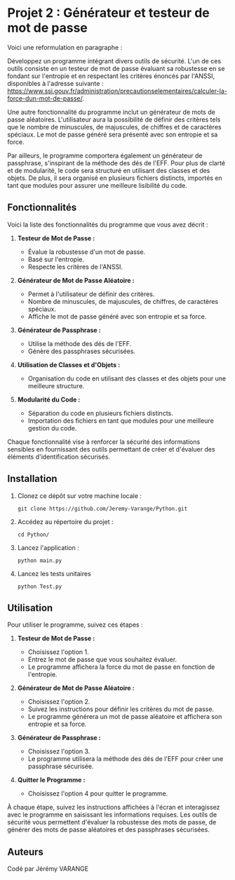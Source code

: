 # Projet 2 : Générateur et testeur de mot de passe

Voici une reformulation en paragraphe :

Développez un programme intégrant divers outils de sécurité. L'un de ces outils consiste en un testeur de mot de passe évaluant sa robustesse en se fondant sur l'entropie et en respectant les critères énoncés par l'ANSSI, disponibles à l'adresse suivante : https://www.ssi.gouv.fr/administration/precautionselementaires/calculer-la-force-dun-mot-de-passe/.

Une autre fonctionnalité du programme inclut un générateur de mots de passe aléatoires. L'utilisateur aura la possibilité de définir des critères tels que le nombre de minuscules, de majuscules, de chiffres et de caractères spéciaux. Le mot de passe généré sera présenté avec son entropie et sa force.

Par ailleurs, le programme comportera également un générateur de passphrase, s'inspirant de la méthode des dés de l'EFF. Pour plus de clarté et de modularité, le code sera structuré en utilisant des classes et des objets. De plus, il sera organisé en plusieurs fichiers distincts, importés en tant que modules pour assurer une meilleure lisibilité du code.

## Fonctionnalités

Voici la liste des fonctionnalités du programme que vous avez décrit :

1. **Testeur de Mot de Passe :**
   - Évalue la robustesse d'un mot de passe.
   - Basé sur l'entropie.
   - Respecte les critères de l'ANSSI.

2. **Générateur de Mot de Passe Aléatoire :**
   - Permet à l'utilisateur de définir des critères.
   - Nombre de minuscules, de majuscules, de chiffres, de caractères spéciaux.
   - Affiche le mot de passe généré avec son entropie et sa force.

3. **Générateur de Passphrase :**
   - Utilise la méthode des dés de l'EFF.
   - Génère des passphrases sécurisées.

4. **Utilisation de Classes et d'Objets :**
   - Organisation du code en utilisant des classes et des objets pour une meilleure structure.
   
5. **Modularité du Code :**
   - Séparation du code en plusieurs fichiers distincts.
   - Importation des fichiers en tant que modules pour une meilleure gestion du code.

Chaque fonctionnalité vise à renforcer la sécurité des informations sensibles en fournissant des outils permettant de créer et d'évaluer des éléments d'identification sécurisés.

## Installation

1. Clonez ce dépôt sur votre machine locale :

   ```
   git clone https://github.com/Jeremy-Varange/Python.git
   ```

2. Accédez au répertoire du projet :

   ```
   cd Python/
   ```

3. Lancez l'application :

   ```
   python main.py
   ```

4. Lancez les tests unitaires

   ```
   python Test.py
   ```

## Utilisation

Pour utiliser le programme, suivez ces étapes :

1. **Testeur de Mot de Passe :**
   - Choisissez l'option 1.
   - Entrez le mot de passe que vous souhaitez évaluer.
   - Le programme affichera la force du mot de passe en fonction de l'entropie.

2. **Générateur de Mot de Passe Aléatoire :**
   - Choisissez l'option 2.
   - Suivez les instructions pour définir les critères du mot de passe.
   - Le programme générera un mot de passe aléatoire et affichera son entropie et sa force.

3. **Générateur de Passphrase :**
   - Choisissez l'option 3.
   - Le programme utilisera la méthode des dés de l'EFF pour créer une passphrase sécurisée.

4. **Quitter le Programme :**
   - Choisissez l'option 4 pour quitter le programme.

À chaque étape, suivez les instructions affichées à l'écran et interagissez avec le programme en saisissant les informations requises. Les outils de sécurité vous permettent d'évaluer la robustesse des mots de passe, de générer des mots de passe aléatoires et des passphrases sécurisées.

## Auteurs

Codé par Jérémy VARANGE

